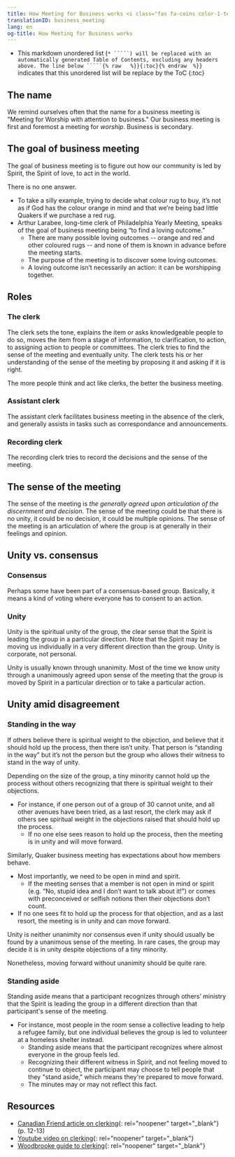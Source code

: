 ```yaml
---
title: How Meeting for Business works <i class="fas fa-coins color-1-text"></i>
translationID: business_meeting
lang: en
og-title: How Meeting for Business works
---
```

* This markdown unordered list (```* `````) will be replaced with an automatically generated Table of Contents, excluding any headers above. The line below `````{% raw   %}}{:toc}{% endraw  %}}``` indicates that this unordered list will be replace by the ToC
{:toc}

## The name
We remind ourselves often that the name for a business meeting is "Meeting for Worship with attention to business." Our business meeting is first and foremost a meeting for _worship_. Business is secondary.
## The goal of business meeting
The goal of business meeting is to figure out how our community is led by Spirit, the Spirit of love, to act in the world. 

There is no one answer.
* To take a silly example, trying to decide what colour rug to buy, it’s not as if God has the colour orange in mind and that we’re being bad little Quakers if we purchase a red rug.
* Arthur Larabee, long-time clerk of Philadelphia Yearly Meeting, speaks of the goal of business meeting being “to find a loving outcome.”
  * There are many possible loving outcomes -- orange and red and other coloured rugs -- and none of them is known in advance before the meeting starts.
  * The purpose of the meeting is to discover some loving outcomes.
  * A loving outcome isn’t necessarily an action: it can be worshipping together.

## Roles <i class="fas fa-theater-masks fa-fw color-1-text"></i>
### The clerk<span class="stanchor"><a name="clerk"></a></span>
The clerk sets the tone, explains the item or asks knowledgeable people to do so, moves the item from a stage of information, to clarification, to action, to assigning action to people or committees. The clerk tries to find the sense of the meeting and eventually unity. The clerk tests his or her understanding of the sense of the meeting by proposing it and asking if it is right. 

The more people think and act like clerks, the better the business meeting.

### Assistant clerk<span class="stanchor"><a name="the-assistant-clerk"></a></span>
The assistant clerk facilitates business meeting in the absence of the clerk, and generally assists in tasks such as correspondance and announcements.

### Recording clerk<span class="stanchor"><a name="the-recording-clerk"></a></span>
The recording clerk tries to record the decisions and the sense of the meeting.

## The sense of the meeting
The sense of the meeting is _the generally agreed upon articulation of the discernment and decision_. The sense of the meeting could be that there is no unity, it could be no decision, it could be multiple opinions. The sense of the meeting is an articulation of where the group is at generally in their feelings and opinion.
## Unity vs. consensus
### Consensus
Perhaps some have been part of a consensus-based group. Basically, it means a kind of voting where everyone has to consent to an action.
### Unity
Unity is the spiritual unity of the group, the clear sense that the Spirit is leading the group in a particular direction. Note that the Spirit may be moving us individually in a very different direction than the group. Unity is corporate, not personal.

Unity is usually known through unanimity. Most of the time we know unity through a unanimously agreed upon sense of the meeting that the group is moved by Spirit in a particular direction or to take a particular action.

## Unity amid disagreement
### Standing in the way
If others believe there is spiritual weight to the objection, and believe that it should hold up the process, then there isn’t unity. That person is “standing in the way” but it’s not the person but the group who allows their witness to stand in the way of unity.

Depending on the size of the group, a tiny minority cannot hold up the process without others recognizing that there is spiritual weight to their objections.
* For instance, if one person out of a group of 30 cannot unite, and all other avenues have been tried, as a last resort, the clerk may ask if others see spiritual weight in the objections raised that should hold up the process.
  * If no one else sees reason to hold up the process, then the meeting is in unity and will move forward.

Similarly, Quaker business meeting has expectations about how members behave.
* Most importantly, we need to be open in mind and spirit.
  * If the meeting senses that a member is not open in mind or spirit (e.g. “No, stupid idea and I don’t want to talk about it!”) or comes with preconceived or selfish notions then their objections don’t count. 
* If no one sees fit to hold up the process for that objection, and as a last resort, the meeting is in unity and can move forward.

Unity is neither unanimity nor consensus even if unity should usually be found by a unanimous sense of the meeting. In rare cases, the group may decide it is in unity despite objections of a tiny minority.

Nonetheless, moving forward without unanimity should be quite rare.
### Standing aside
Standing aside means that a participant recognizes through others’ ministry that the Spirit is leading the group in a different direction than that participant's sense of the meeting.
* For instance, most people in the room sense a collective leading to help a refugee family, but one individual believes the group is led to volunteer at a homeless shelter instead.
  * Standing aside means that the participant recognizes where almost everyone in the group feels led.
  * Recognizing their different witness in Spirit, and not feeling moved to continue to object, the participant may choose to tell people that they "stand aside," which means they're prepared to move forward.
  * The minutes may or may not reflect this fact.

## Resources
* [Canadian Friend article on clerking](https://quaker.ca/wp-content/uploads/2020/05/TCF-Spring-2020-Final-Digital.pdf){: rel="noopener" target="_blank"} (p. 12-13)
* [Youtube video on clerking](https://youtu.be/1KJpF0fzZkI){: rel="noopener" target="_blank"}
* [Woodbrooke guide to clerking](https://www.woodbrooke.org.uk/guide-to-quaker-clerking/){: rel="noopener" target="_blank"}

